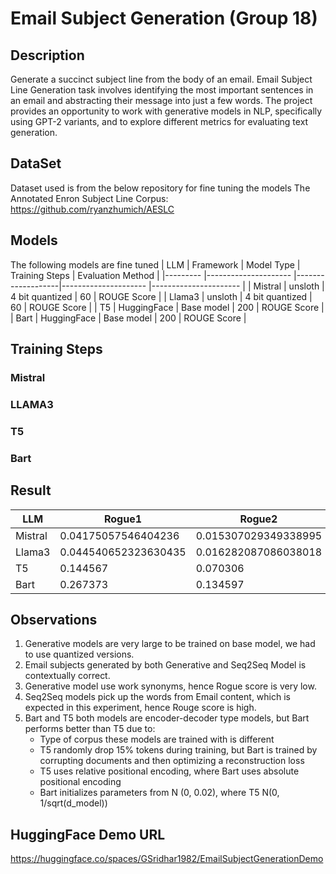 # Email Subject Generation (Group 18)

## Description
Generate a succinct subject line from the body of an email.
Email Subject Line Generation task involves identifying the most important sentences in an email and abstracting their message into just a few words. The project provides an opportunity to work with generative models in NLP, specifically using GPT-2 variants, and to explore different metrics for evaluating text generation.

## DataSet
Dataset used is from the below repository for fine tuning the models
The Annotated Enron Subject Line Corpus: https://github.com/ryanzhumich/AESLC

## Models
The following models are fine tuned 
| LLM     	| Framework             | Model Type        | Training Steps       	| Evaluation Method    	| 
|---------	|---------------------	|-------------------|---------------------	|----------------------	|
| Mistral 	| unsloth             	| 4 bit quantized 	| 60 	                  | ROUGE Score         	|
| Llama3  	| unsloth             	| 4 bit quantized 	| 60  	                | ROUGE Score           |
| T5      	| HuggingFace           | Base model       	| 200                  	| ROUGE Score          	|
| Bart    	| HuggingFace           | Base model       	| 200                  	| ROUGE Score          	|

## Training Steps

### Mistral

### LLAMA3

### T5

### Bart

## Result
| LLM     	| Rogue1              	| Rogue2               	| RougeL              	| RogueLSum            	|
|---------	|---------------------	|----------------------	|---------------------	|----------------------	|
| Mistral 	| 0.04175057546404236 	| 0.015307029349338995 	| 0.03865576026979294 	| 0.040112317820734385 	|
| Llama3  	| 0.044540652323630435 	| 0.016282087086038018 	| 0.03984053234184394  	| 0.04157418257161926  	|
| T5      	| 0.144567            	| 0.070306             	| 0.140258            	| 0.141119             	|
| Bart    	| 0.267373            	| 0.134597             	| 0.249993            	| 0.250012             	|

## Observations
1. Generative models are very large to be trained on base model, we had to use quantized versions.
2. Email subjects generated by both Generative and Seq2Seq Model is contextually correct.
3. Generative model use work synonyms, hence Rogue score is very low.
4. Seq2Seq models pick up the words from Email content, which is expected in this experiment, hence Rouge score is high.
5. Bart and T5 both models are encoder-decoder type models, but Bart performs better than T5 due to:
   * Type of corpus these models are trained with is different
   * T5 randomly drop 15% tokens during training, but Bart is trained by corrupting documents and then optimizing a reconstruction loss
   * T5 uses relative positional encoding, where Bart uses absolute positional encoding
   * Bart initializes parameters from N (0, 0.02), where T5 N(0, 1/sqrt(d_model))
     
## HuggingFace Demo URL
https://huggingface.co/spaces/GSridhar1982/EmailSubjectGenerationDemo
